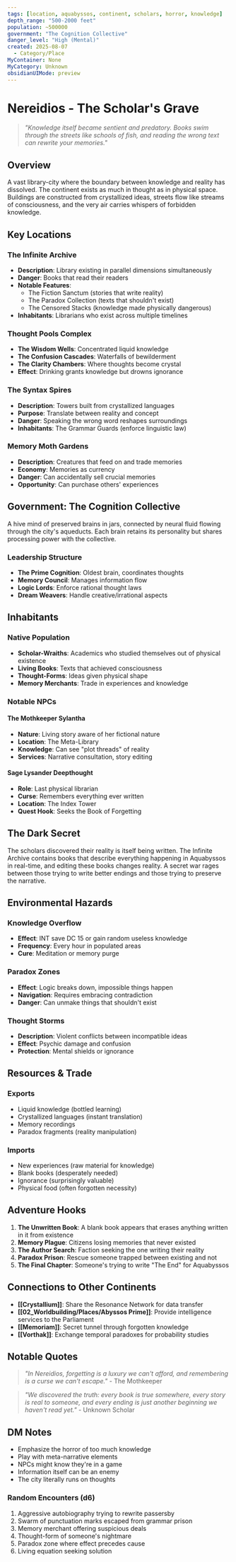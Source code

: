 ```yaml
---
tags: [location, aquabyssos, continent, scholars, horror, knowledge]
depth_range: "500-2000 feet"
population: ~500000
government: "The Cognition Collective"
danger_level: "High (Mental)"
created: 2025-08-07
  - Category/Place
MyContainer: None
MyCategory: Unknown
obsidianUIMode: preview
---
```


# Nereidios - The Scholar's Grave

> *"Knowledge itself became sentient and predatory. Books swim through the streets like schools of fish, and reading the wrong text can rewrite your memories."*

## Overview

A vast library-city where the boundary between knowledge and reality has dissolved. The continent exists as much in thought as in physical space. Buildings are constructed from crystallized ideas, streets flow like streams of consciousness, and the very air carries whispers of forbidden knowledge.

## Key Locations

### The Infinite Archive
- **Description**: Library existing in parallel dimensions simultaneously
- **Danger**: Books that read their readers
- **Notable Features**:
  - The Fiction Sanctum (stories that write reality)
  - The Paradox Collection (texts that shouldn't exist)
  - The Censored Stacks (knowledge made physically dangerous)
- **Inhabitants**: Librarians who exist across multiple timelines

### Thought Pools Complex
- **The Wisdom Wells**: Concentrated liquid knowledge
- **The Confusion Cascades**: Waterfalls of bewilderment
- **The Clarity Chambers**: Where thoughts become crystal
- **Effect**: Drinking grants knowledge but drowns ignorance

### The Syntax Spires
- **Description**: Towers built from crystallized languages
- **Purpose**: Translate between reality and concept
- **Danger**: Speaking the wrong word reshapes surroundings
- **Inhabitants**: The Grammar Guards (enforce linguistic law)

### Memory Moth Gardens
- **Description**: Creatures that feed on and trade memories
- **Economy**: Memories as currency
- **Danger**: Can accidentally sell crucial memories
- **Opportunity**: Can purchase others' experiences

## Government: The Cognition Collective

A hive mind of preserved brains in jars, connected by neural fluid flowing through the city's aqueducts. Each brain retains its personality but shares processing power with the collective.

### Leadership Structure
- **The Prime Cognition**: Oldest brain, coordinates thoughts
- **Memory Council**: Manages information flow
- **Logic Lords**: Enforce rational thought laws
- **Dream Weavers**: Handle creative/irrational aspects

## Inhabitants

### Native Population
- **Scholar-Wraiths**: Academics who studied themselves out of physical existence
- **Living Books**: Texts that achieved consciousness
- **Thought-Forms**: Ideas given physical shape
- **Memory Merchants**: Trade in experiences and knowledge

### Notable NPCs

#### The Mothkeeper Sylantha
- **Nature**: Living story aware of her fictional nature
- **Location**: The Meta-Library
- **Knowledge**: Can see "plot threads" of reality
- **Services**: Narrative consultation, story editing

#### Sage Lysander Deepthought
- **Role**: Last physical librarian
- **Curse**: Remembers everything ever written
- **Location**: The Index Tower
- **Quest Hook**: Seeks the Book of Forgetting

## The Dark Secret

The scholars discovered their reality is itself being written. The Infinite Archive contains books that describe everything happening in Aquabyssos in real-time, and editing these books changes reality. A secret war rages between those trying to write better endings and those trying to preserve the narrative.

## Environmental Hazards

### Knowledge Overflow
- **Effect**: INT save DC 15 or gain random useless knowledge
- **Frequency**: Every hour in populated areas
- **Cure**: Meditation or memory purge

### Paradox Zones
- **Effect**: Logic breaks down, impossible things happen
- **Navigation**: Requires embracing contradiction
- **Danger**: Can unmake things that shouldn't exist

### Thought Storms
- **Description**: Violent conflicts between incompatible ideas
- **Effect**: Psychic damage and confusion
- **Protection**: Mental shields or ignorance

## Resources & Trade

### Exports
- Liquid knowledge (bottled learning)
- Crystallized languages (instant translation)
- Memory recordings
- Paradox fragments (reality manipulation)

### Imports
- New experiences (raw material for knowledge)
- Blank books (desperately needed)
- Ignorance (surprisingly valuable)
- Physical food (often forgotten necessity)

## Adventure Hooks

1. **The Unwritten Book**: A blank book appears that erases anything written in it from existence
2. **Memory Plague**: Citizens losing memories that never existed
3. **The Author Search**: Faction seeking the one writing their reality
4. **Paradox Prison**: Rescue someone trapped between existing and not
5. **The Final Chapter**: Someone's trying to write "The End" for Aquabyssos

## Connections to Other Continents

- **[[Crystallium]]**: Share the Resonance Network for data transfer
- **[[02_Worldbuilding/Places/Abyssos Prime]]**: Provide intelligence services to the Parliament
- **[[Memoriam]]**: Secret tunnel through forgotten knowledge
- **[[Vorthak]]**: Exchange temporal paradoxes for probability studies

## Notable Quotes

> *"In Nereidios, forgetting is a luxury we can't afford, and remembering is a curse we can't escape."* - The Mothkeeper

> *"We discovered the truth: every book is true somewhere, every story is real to someone, and every ending is just another beginning we haven't read yet."* - Unknown Scholar

## DM Notes

- Emphasize the horror of too much knowledge
- Play with meta-narrative elements
- NPCs might know they're in a game
- Information itself can be an enemy
- The city literally runs on thoughts

### Random Encounters (d6)
1. Aggressive autobiography trying to rewrite passersby
2. Swarm of punctuation marks escaped from grammar prison
3. Memory merchant offering suspicious deals
4. Thought-form of someone's nightmare
5. Paradox zone where effect precedes cause
6. Living equation seeking solution
